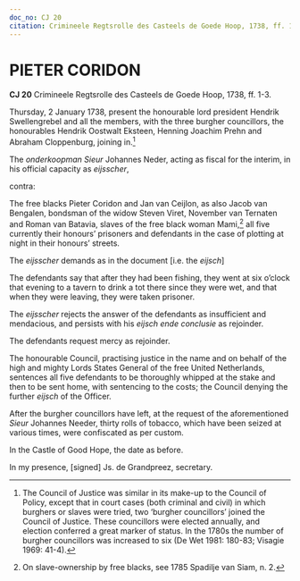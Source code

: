 ```yaml
---
doc_no: CJ 20
citation: Crimineele Regtsrolle des Casteels de Goede Hoop, 1738, ff. 1-3.
---
```


# PIETER CORIDON

**CJ 20** Crimineele Regtsrolle des Casteels de Goede Hoop, 1738, ff. 1-3.

Thursday, 2 January 1738, present the honourable lord president Hendrik Swellengrebel and all the members, with the three burgher councillors, the honourables Hendrik Oostwalt Eksteen, Henning Joachim Prehn and Abraham Cloppenburg, joining in.[^1]

The *onderkoopman* *Sieur* Johannes Neder, acting as fiscal for the interim, in his official capacity as *eijsscher*,

contra:

The free blacks Pieter Coridon and Jan van Ceijlon, as also Jacob van Bengalen, bondsman of the widow Steven Viret, November van Ternaten and Roman van Batavia, slaves of the free black woman Mami,[^2] all five currently their honours’ prisoners and defendants in the case of plotting at night in their honours’ streets.

The *eijsscher* demands as in the document \[i.e. the *eijsch*\]

The defendants say that after they had been fishing, they went at six o’clock that evening to a tavern to drink a tot there since they were wet, and that when they were leaving, they were taken prisoner.

The *eijsscher* rejects the answer of the defendants as insufficient and mendacious, and persists with his *eijsch ende conclusie* as rejoinder.

The defendants request mercy as rejoinder.

The honourable Council, practising justice in the name and on behalf of the high and mighty Lords States General of the free United Netherlands, sentences all five defendants to be thoroughly whipped at the stake and then to be sent home, with sentencing to the costs; the Council denying the further *eijsch* of the Officer.

After the burgher councillors have left, at the request of the aforementioned *Sieur* Johannes Needer, thirty rolls of tobacco, which have been seized at various times, were confiscated as per custom.

In the Castle of Good Hope, the date as before.

In my presence, \[signed\] Js. de Grandpreez, secretary.

[^1]: The Council of Justice was similar in its make-up to the Council of Policy, except that in court cases (both criminal and civil) in which burghers or slaves were tried, two ‘burgher councillors’ joined the Council of Justice. These councillors were elected annually, and election conferred a great marker of status. In the 1780s the number of burgher councillors was increased to six (De Wet 1981: 180-83; Visagie 1969: 41-4).

[^2]: On slave-ownership by free blacks, see 1785 Spadilje van Siam, n. 2.